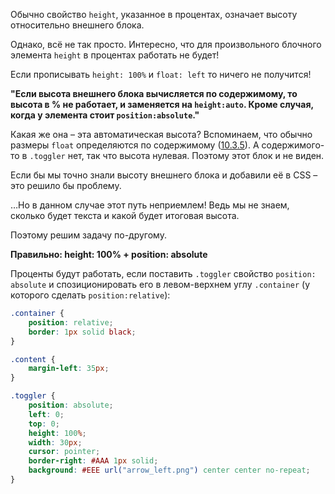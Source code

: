 Обычно свойство `height`, указанное в процентах, означает высоту относительно внешнего блока.

Однако, всё не так просто. Интересно, что для произвольного блочного элемента `height` в процентах работать не будет!

Если прописывать `height: 100%` и `float: left` то ничего не получится! 

**"Если высота внешнего блока вычисляется по содержимому, то высота в % не работает, и заменяется на `height:auto`. Кроме случая, когда у элемента стоит `position:absolute`."**

Какая же она – эта автоматическая высота? Вспоминаем, что обычно размеры `float` определяются по содержимому ([10.3.5](http://www.w3.org/TR/CSS2/visudet.html#float-width)). А содержимого-то в `.toggler` нет, так что высота нулевая. Поэтому этот блок и не виден.

Если бы мы точно знали высоту внешнего блока и добавили её в CSS – это решило бы проблему.

…Но в данном случае этот путь неприемлем! Ведь мы не знаем, сколько будет текста и какой будет итоговая высота.

Поэтому решим задачу по-другому.

**Правильно: height: 100% + position: absolute**

Проценты будут работать, если поставить `.toggler` свойство `position: absolute` и спозиционировать его в левом-верхнем углу `.container` (у которого сделать `position:relative`):

```css
.container { 
	position: relative;
	border: 1px solid black; 
} 

.content { 
	margin-left: 35px; 
} 

.toggler { 
	position: absolute; 
	left: 0; 
	top: 0;
	height: 100%; 
	width: 30px; 
	cursor: pointer; 
	border-right: #AAA 1px solid; 
	background: #EEE url("arrow_left.png") center center no-repeat; 
}
```

